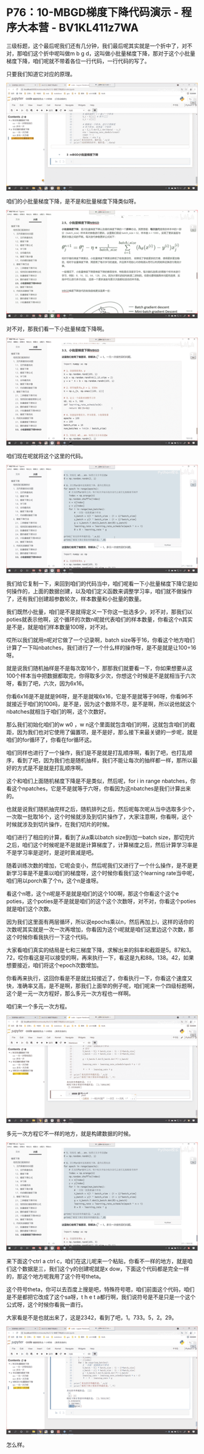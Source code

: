 # P76：10-MBGD梯度下降代码演示 - 程序大本营 - BV1KL411z7WA

三级标题，这个最后呢我们还有几分钟，我们最后呢其实就是一个折中了，对不对，那咱们这个折中呢叫做m b g d，这叫做小批量梯度下降，那对于这个小批量梯度下降，咱们呢就不带着各位一行代码，一行代码的写了。

只要我们知道它对应的原理。

![](img/6d441805d519c69d789209da6ada8e4f_1.png)

咱们的小批量梯度下降，是不是和批量梯度下降类似呀。

![](img/6d441805d519c69d789209da6ada8e4f_3.png)

对不对，那我们看一下小批量梯度下降啊。

![](img/6d441805d519c69d789209da6ada8e4f_5.png)

咱们现在呢就将这个这里的代码。

![](img/6d441805d519c69d789209da6ada8e4f_7.png)

我们给它复制一下，来回到咱们的代码当中，咱们呢看一下小批量梯度下降它是如何操作的，上面的数据创建，以及咱们定义函数来调整学习率，咱们就不做操作了，还有我们创建超参数轮次，样本数量和小批量的数量。

我们既然小批量，咱们是不是就得定义一下你这一批选多少，对不对，那我们以poties就表示他啊，这个循环的次数n呢就代表咱们的样本数量，你看这个n其实是不是，就是咱们样本数量100呀，对不对。

哎所以我们就用n呢对它做了一个记录啊，batch size等于16，你看这个地方咱们计算了一下叫nbatches，我们进行了一个什么样的操作呀，是不是就是让100÷16呀。

就是说我们随机抽样是不是每次取16个，那那我们就要看一下，你如果想要从这100个样本当中把数据都取完，你得取多少次，你想这个时候是不是就相当于六次呀，看到了吧，六次，因为6x16。

你看6x16是不是就是96呀，是不是就唉6x16，它是不是就等于96呀，你看96不就接近于咱们的100吗，是不是，因为这个数除不尽，是不是啊，所以说他就这个nbatches就相当于咱们的啊，这个次数好。

那么我们初始化咱们的w w0 ，w n这个里面就包含咱们的啊，这就包含咱们的截距，因为我们也对它使用了偏置项，是不是好，那么接下来最关键的一步呢，就是咱们的for循环了，你看在for循环这。

咱们同样也进行了一个操作，我们是不是就是打乱顺序啊，看到了吧，也打乱顺序，看到了吧，因为我们也是随机抽样，我们不能让每次的抽样都一样，那所以最好的方式是不是就是打乱顺序啊。

这个和咱们上面随机梯度下降是不是类似，然后呢，for i in range nbatches，你看这个npatches，它是不是就等于六呀，你看因为这nbatches是我们计算出来的。

也就是说我们随机抽完样之后，随机排列之后，然后呢每次呢从当中选取多少个，一次取一批取16个，这个时候就涉及到切片操作了，大家注意啊，你看啊，这个时候就涉及到切片操作，在我们切片的时候。

咱们进行了相应的计算，看到了从a乘以batch size到i加一batch size，那切完片之后，咱们这个时候呢是不是就是计算梯度了，计算梯度之后，然后计算学习率是不是学习率是逆时，是逆时衰减是吧。

随着训练次数的增加，它呢会变小，然后呢我们又进行了一个什么操作，是不是更新学习率是不是乘以咱们的梯度呀，这个时候你看我们这个learning rate当中呢，咱们用以porch乘了个n，这个n是谁呀。

看这个n嗯，这个n呢是不是就是咱们的这个100啊，那这个你看这个这个e poties，这个poties是不是就是咱们的这个这个次数呀，对不对，你看这个poties就是咱们这个次数。

因为我们这里面有两层循环，所以说epochs乘以n，然后再加上i，这样的话你的次数呢其实就是一次一次再增加，你看因为这个i呢就是咱们这里边这个次数，那这个时候你看我执行一下这个代码。

大家看咱们真实的结局是七和三梯度下降，求解出来的斜率和截距是5。87和3。72，哎你看这是可以接受的啊，再来执行一下，看这是九和88。138。42，如果想要接近，咱们将这个epoch次数增加。

你看再来执行，这回你看是不是就比较接近了，你看执行一下，你看这个速度又快，准确率又高，是不是啊，那我们上面举的例子呢，咱们呢来一个四级标题啊，这个是一元一次方程好，那么多元一次方程也一样啊。

咱们来一个多元一次方程。

![](img/6d441805d519c69d789209da6ada8e4f_9.png)

多元一次方程它不一样的地方，就是构建数据的时候。

![](img/6d441805d519c69d789209da6ada8e4f_11.png)

来下面这个ctrl a ctrl c，咱们在这儿呢来一个粘贴，你看不一样的地方，就是咱们这个数据是三，我们这个y的创建呢就是x dow，下面这个代码都是完全一样的，那这个地方呢我用了这个符号theta。

这个符号theta，你可以去百度上搜是吧，特殊符号嗯，咱们前面这个代码，咱们是不是都把它改成了这个sa呀，t h e t a都行啊，我们说符号是不是只是一个这个公式呀，这个时候你看我一直行。

大家看是不是也就出来了，这是2342，看到了吧，1。733。5，2。29。

![](img/6d441805d519c69d789209da6ada8e4f_13.png)

怎么样。